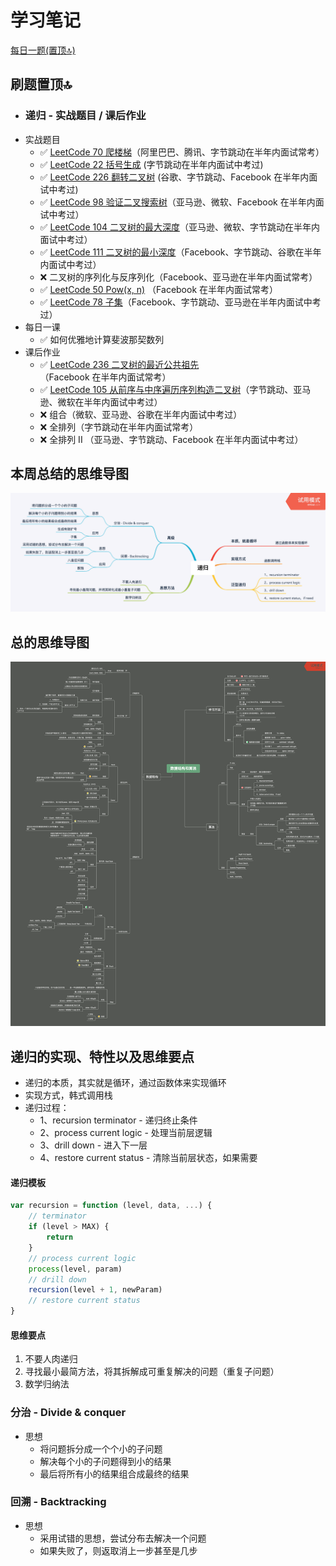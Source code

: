 # 学习笔记

[每日一题(置顶🔝)](../questions/README.md)

## 刷题置顶🔝
* ### 递归 - 实战题目 / 课后作业
* 实战题目
    * ✅ [LeetCode 70 爬楼梯](../questions/leetcode.70.md)（阿里巴巴、腾讯、字节跳动在半年内面试常考）
    * ✅ [LeetCode 22 括号生成](./Day1/README.md#1) (字节跳动在半年内面试中考过)
    * ✅ [LeetCode 226 翻转二叉树](./Day2/README.md#1) (谷歌、字节跳动、Facebook 在半年内面试中考过)
    * ✅ [LeetCode 98 验证二叉搜索树](./Day2/README.md#2)（亚马逊、微软、Facebook 在半年内面试中考过）
    * ✅ [LeetCode 104 二叉树的最大深度](/questions/leetcode.104.md)（亚马逊、微软、字节跳动在半年内面试中考过）
    * ✅ [LeetCode 111 二叉树的最小深度](./Day2/README#3)（Facebook、字节跳动、谷歌在半年内面试中考过）
    * ❌ 二叉树的序列化与反序列化（Facebook、亚马逊在半年内面试常考）
    * ✅ [LeetCode 50 Pow(x, n)](./Day4/README.md#1) （Facebook 在半年内面试常考）
    * ✅ [LeetCode 78 子集](./Day4/README.md#2)（Facebook、字节跳动、亚马逊在半年内面试中考过）
* 每日一课
    * ✅ 如何优雅地计算斐波那契数列
* 课后作业
    * ✅ [LeetCode 236 二叉树的最近公共祖先](./Day3/README.md#1)（Facebook 在半年内面试常考）
    * ✅ [LeetCode 105 从前序与中序遍历序列构造二叉树](./Day3/README.md#2)（字节跳动、亚马逊、微软在半年内面试中考过）
    * ❌ 组合（微软、亚马逊、谷歌在半年内面试中考过）
    * ❌ 全排列（字节跳动在半年内面试常考）
    * ❌ 全排列 II （亚马逊、字节跳动、Facebook 在半年内面试中考过）

## 本周总结的思维导图
![recursion](./recursion.png)

## 总的思维导图
![data_structure_and_algorithm](./data_structure_and_algorithm.png)

## 递归的实现、特性以及思维要点
* 递归的本质，其实就是循环，通过函数体来实现循环
* 实现方式，韩式调用栈
* 递归过程：
    * 1、recursion terminator - 递归终止条件
    * 2、process current logic - 处理当前层逻辑
    * 3、drill down - 进入下一层
    * 4、restore current status - 清除当前层状态，如果需要

#### 递归模板
```javascript
var recursion = function (level, data, ...) {
    // terminator
    if (level > MAX) {
        return
    }
    // process current logic
    process(level, param)
    // drill down
    recursion(level + 1, newParam)
    // restore current status
}
```
#### 思维要点
1. 不要人肉递归
2. 寻找最小最简方法，将其拆解成可重复解决的问题（重复子问题）
3. 数学归纳法


### 分治 - Divide & conquer
* 思想
	* 将问题拆分成一个个小的子问题
	* 解决每个小的子问题得到小的结果
	* 最后将所有小的结果组合成最终的结果
  

### 回溯 - Backtracking
* 思想
	* 采用试错的思想，尝试分布去解决一个问题
	* 如果失败了，则返取消上一步甚至是几步
